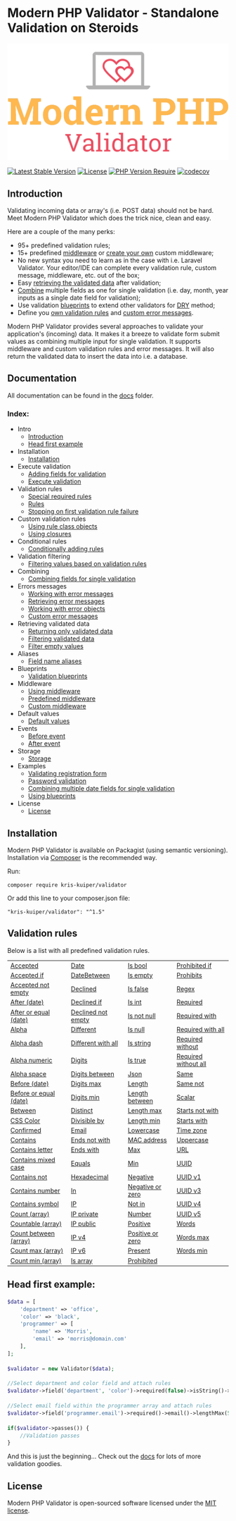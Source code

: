 Modern PHP Validator - Standalone Validation on Steroids
====================

![Modern PHP Validator](logo.png)

[![Latest Stable Version](http://poser.pugx.org/kris-kuiper/validator/v)](https://packagist.org/packages/kris-kuiper/validator)
[![License](http://poser.pugx.org/kris-kuiper/validator/license)](https://packagist.org/packages/kris-kuiper/validator)
[![PHP Version Require](http://poser.pugx.org/kris-kuiper/validator/require/php)](https://packagist.org/packages/kris-kuiper/validator)
[![codecov](https://codecov.io/gh/kris-kuiper/validator/branch/master/graph/badge.svg)](https://codecov.io/gh/kris-kuiper/validator)




## Introduction
Validating incoming data or array's (i.e. POST data) should not be hard. Meet Modern PHP Validator which does the trick nice, clean and easy.

Here are a couple of the many perks:

- 95+ predefined validation rules;
- 15+ predefined [middleware](/docs/13%20-%20Middleware/13.2%20-%20Predefined%20middleware.md) or [create your own](/docs/13%20-%20Middleware/13.3%20-%20Custom%20middleware.md) custom middleware;
- No new syntax you need to learn as in the case with i.e. Laravel Validator. Your editor/IDE can complete every validation rule, custom message, middleware, etc. out of the box;
- Easy [retrieving the validated data](/docs/10%20-%20Retrieving%20validated%20data/10.1%20-%20Returning%20only%20validated%20data.md) after validation;
- [Combine](/docs/08%20-%20Combining%20fields%20for%20single%20validation/8.1%20-%20Combining%20fields.md) multiple fields as one for single validation (i.e. day, month, year inputs as a single date field for validation);
- Use validation [blueprints](/docs/12%20-%20Validation%20blueprints/12.1%20-%20Using%20blueprints.md) to extend other validators for [DRY](https://en.wikipedia.org/wiki/Don%27t_repeat_yourself) method;
- Define you [own validation rules](/docs/05%20-%20Custom%20validation%20rules/5.2%20-%20Using%20closures.md) and [custom error messages](/docs/09%20-%20Errors%20messages/9.4%20-%20Custom%20error%20messages.md).

Modern PHP Validator provides several approaches to validate your application's (incoming) data. It makes it a breeze to validate form submit values as combining multiple input for single validation. It supports middleware and custom validation rules and error messages. It will also return the validated data to insert the data into i.e. a database.



## Documentation
All documentation can be found in the [docs](/docs) folder.

### Index:

- Intro
  - [Introduction](/docs/01%20-%20Intro/1.1%20-%20Introduction.md)
  - [Head first example](/docs/01%20-%20Intro/1.2%20-%20Head%20first%20example.md)
- Installation
  - [Installation](/docs/02%20-%20Installation/2.1%20-%20Installation.md)
- Execute validation
  - [Adding fields for validation](/docs/03%20-%20Execute%20validation/3.1%20-%20Adding%20fields%20for%20validation.md)
  - [Execute validation](/docs/03%20-%20Execute%20validation/3.2%20-%20Execute%20validation.md)
- Validation rules
  - [Special required rules](/docs/04%20-%20Validation%20rules/4.1%20-%20Special%20required%20rules.md)
  - [Rules](/docs/04%20-%20Validation%20rules/4.2%20-%20Rules.md)
  - [Stopping on first validation rule failure](/docs/04%20-%20Validation%20rules/4.3%20-%20Stopping%20on%20first%20validation%20rule%20failure.md)
- Custom validation rules
  - [Using rule class objects](/docs/05%20-%20Custom%20validation%20rules/5.1%20-%20Using%20rule%20class%20objects.md)
  - [Using closures](/docs/05%20-%20Custom%20validation%20rules/5.2%20-%20Using%20closures.md)
- Conditional rules
  - [Conditionally adding rules](/docs/06%20-%20Conditional%20validation/6.1%20-%20Conditionally%20adding%20rules.md)
- Validation filtering
  - [Filtering values based on validation rules](/docs/07%20-%20Filtering%20values%20based%20on%20rules/7.1%20-%20Filtering%20values%20based%20on%20validation%20rules.md)
- Combining
  - [Combining fields for single validation](/docs/08%20-%20Combining%20fields%20for%20single%20validation/8.1%20-%20Combining%20fields.md)
- Errors messages
  - [Working with error messages](/docs/09%20-%20Errors%20messages/9.1%20-%20Working%20with%20error%20messages.md)
  - [Retrieving error messages](/docs/09%20-%20Errors%20messages/9.2%20-%20Retrieving%20error%20messages.md)
  - [Working with error objects](/docs/09%20-%20Errors%20messages/9.3%20-%20Working%20with%20error%20objects.md)
  - [Custom error messages](/docs/09%20-%20Errors%20messages/9.4%20-%20Custom%20error%20messages.md)
- Retrieving validated data
  - [Returning only validated data](/docs/10%20-%20Retrieving%20validated%20data/10.1%20-%20Returning%20only%20validated%20data.md)
  - [Filtering validated data](/docs/10%20-%20Retrieving%20validated%20data/10.2%20-%20Filtering%20validated%20data.md)
  - [Filter empty values](/docs/10%20-%20Retrieving%20validated%20data/10.3%20-%20Filter%20empty%20values.md)
- Aliases
  - [Field name aliases](/docs/11%20-%20Field%20name%20aliases/11.1%20-%20Aliases.md)
- Blueprints
  - [Validation blueprints](/docs/12%20-%20Validation%20blueprints/12.1%20-%20Using%20blueprints.md)
- Middleware
  - [Using middleware](/docs/13%20-%20Middleware/13.1%20-%20Using%20middleware.md)
  - [Predefined middleware](/docs/13%20-%20Middleware/13.2%20-%20Predefined%20middleware.md)
  - [Custom middleware](/docs/13%20-%20Middleware/13.3%20-%20Custom%20middleware.md)
- Default values
  - [Default values](/docs/14%20-%20Default%20values/14.1%20-%20Default%20values.md)
- Events
  - [Before event](/docs/15%20-%20Events/15.1%20-%20Before%20validation%20event.md)
  - [After event](/docs/15%20-%20Events/15.2%20-%20After%20validation%20event.md)
- Storage
  - [Storage](/docs/16%20-%20Storage/16.1%20-%20Validation%20storage.md)
- Examples
  - [Validating registration form](/docs/17%20-%20Examples/17.1%20-%20Validating%20registration%20form.md)
  - [Password validation](/docs/17%20-%20Examples/17.2%20-%20Password%20validation.md)
  - [Combining multiple date fields for single validation](/docs/17%20-%20Examples/17.3%20-%20Combining%20multiple%20date%20fields%20for%20single%20validation.md)
  - [Using blueprints](/docs/17%20-%20Examples/17.4%20-%20Using%20blueprints.md)
- License
  - [License](#license)




## Installation

Modern PHP Validator is available on Packagist (using semantic versioning). Installation via [Composer](https://getcomposer.org/) is the recommended way.

Run:
```shell script
composer require kris-kuiper/validator
```

Or add this line to your composer.json file:
```shell script
"kris-kuiper/validator": "^1.5"
```


## Validation rules
Below is a list with all predefined validation rules.



|                                                                                                 |                                                                                               |                                                                                           |                                                                                                   |
|-------------------------------------------------------------------------------------------------|-----------------------------------------------------------------------------------------------|-------------------------------------------------------------------------------------------|---------------------------------------------------------------------------------------------------|
| [Accepted](/docs/04%20-%20Validation%20rules/4.2%20-%20Rules.md#accepted)                       | [Date](/docs/04%20-%20Validation%20rules/4.2%20-%20Rules.md#date)                             | [Is bool](/docs/04%20-%20Validation%20rules/4.2%20-%20Rules.md#is-boolean)                | [Prohibited if](/docs/04%20-%20Validation%20rules/4.2%20-%20Rules.md#prohibited-if)               |
| [Accepted if](/docs/04%20-%20Validation%20rules/4.2%20-%20Rules.md#accepted-if)                 | [DateBetween](/docs/04%20-%20Validation%20rules/4.2%20-%20Rules.md#date-between)              | [Is empty](/docs/04%20-%20Validation%20rules/4.2%20-%20Rules.md#is-empty)                 | [Prohibits](/docs/04%20-%20Validation%20rules/4.2%20-%20Rules.md#prohibits)                       |
| [Accepted not empty](/docs/04%20-%20Validation%20rules/4.2%20-%20Rules.md#accepted-not-empty)   | [Declined](/docs/04%20-%20Validation%20rules/4.2%20-%20Rules.md#declined)                     | [Is false](/docs/04%20-%20Validation%20rules/4.2%20-%20Rules.md#is-false)                 | [Regex](/docs/04%20-%20Validation%20rules/4.2%20-%20Rules.md#regex)                               |
| [After (date)](/docs/04%20-%20Validation%20rules/4.2%20-%20Rules.md#after)                      | [Declined if](/docs/04%20-%20Validation%20rules/4.2%20-%20Rules.md#declined-if)               | [Is int](/docs/04%20-%20Validation%20rules/4.2%20-%20Rules.md#is-int)                     | [Required](/docs/04%20-%20Validation%20rules/4.2%20-%20Rules.md#required)                         |
| [After or equal (date)](/docs/04%20-%20Validation%20rules/4.2%20-%20Rules.md#after-or-equal)    | [Declined not empty](/docs/04%20-%20Validation%20rules/4.2%20-%20Rules.md#declined-not-empty) | [Is not null](/docs/04%20-%20Validation%20rules/4.2%20-%20Rules.md#is-not-null)           | [Required with](/docs/04%20-%20Validation%20rules/4.2%20-%20Rules.md#required-with)               |
| [Alpha](/docs/04%20-%20Validation%20rules/4.2%20-%20Rules.md#alpha)                             | [Different](/docs/04%20-%20Validation%20rules/4.2%20-%20Rules.md#different)                   | [Is null](/docs/04%20-%20Validation%20rules/4.2%20-%20Rules.md#is-null)                   | [Required with all](/docs/04%20-%20Validation%20rules/4.2%20-%20Rules.md#required-with-all)       |
| [Alpha dash](/docs/04%20-%20Validation%20rules/4.2%20-%20Rules.md#alpha-dash)                   | [Different with all](/docs/04%20-%20Validation%20rules/4.2%20-%20Rules.md#different-with-all) | [Is string](/docs/04%20-%20Validation%20rules/4.2%20-%20Rules.md#is-string)               | [Required without](/docs/04%20-%20Validation%20rules/4.2%20-%20Rules.md#required-without)         |
| [Alpha numeric](/docs/04%20-%20Validation%20rules/4.2%20-%20Rules.md#alpha-numeric)             | [Digits](/docs/04%20-%20Validation%20rules/4.2%20-%20Rules.md#digits)                         | [Is true](/docs/04%20-%20Validation%20rules/4.2%20-%20Rules.md#is-true)                   | [Required without all](/docs/04%20-%20Validation%20rules/4.2%20-%20Rules.md#required-without-all) |
| [Alpha space](/docs/04%20-%20Validation%20rules/4.2%20-%20Rules.md#alpha-space)                 | [Digits between](/docs/04%20-%20Validation%20rules/4.2%20-%20Rules.md#digits-between)         | [Json](/docs/04%20-%20Validation%20rules/4.2%20-%20Rules.md#json)                         | [Same](/docs/04%20-%20Validation%20rules/4.2%20-%20Rules.md#same)                                 |
| [Before (date)](/docs/04%20-%20Validation%20rules/4.2%20-%20Rules.md#before)                    | [Digits max](/docs/04%20-%20Validation%20rules/4.2%20-%20Rules.md#digits-max)                 | [Length](/docs/04%20-%20Validation%20rules/4.2%20-%20Rules.md#length)                     | [Same not](/docs/04%20-%20Validation%20rules/4.2%20-%20Rules.md#same-not)                         |
| [Before or equal (date)](/docs/04%20-%20Validation%20rules/4.2%20-%20Rules.md#before-or-equal)  | [Digits min](/docs/04%20-%20Validation%20rules/4.2%20-%20Rules.md#digits-min)                 | [Length between](/docs/04%20-%20Validation%20rules/4.2%20-%20Rules.md#length-between)     | [Scalar](/docs/04%20-%20Validation%20rules/4.2%20-%20Rules.md#scalar)                             |
| [Between](/docs/04%20-%20Validation%20rules/4.2%20-%20Rules.md#between)                         | [Distinct](/docs/04%20-%20Validation%20rules/4.2%20-%20Rules.md#distinct)                     | [Length max](/docs/04%20-%20Validation%20rules/4.2%20-%20Rules.md#length-max)             | [Starts not with](/docs/04%20-%20Validation%20rules/4.2%20-%20Rules.md#starts-not-with)           |
| [CSS Color](/docs/04%20-%20Validation%20rules/4.2%20-%20Rules.md#css-color)                     | [Divisible by](/docs/04%20-%20Validation%20rules/4.2%20-%20Rules.md#divisible-by)             | [Length min](/docs/04%20-%20Validation%20rules/4.2%20-%20Rules.md#length-min)             | [Starts with](/docs/04%20-%20Validation%20rules/4.2%20-%20Rules.md#starts-with)                   |
| [Confirmed](/docs/04%20-%20Validation%20rules/4.2%20-%20Rules.md#confirmed)                     | [Email](/docs/04%20-%20Validation%20rules/4.2%20-%20Rules.md#email)                           | [Lowercase](/docs/04%20-%20Validation%20rules/4.2%20-%20Rules.md#lowercase)               | [Time zone](/docs/04%20-%20Validation%20rules/4.2%20-%20Rules.md#time-zone)                       |
| [Contains](/docs/04%20-%20Validation%20rules/4.2%20-%20Rules.md#contains)                       | [Ends not with](/docs/04%20-%20Validation%20rules/4.2%20-%20Rules.md#ends-not-with)           | [MAC address](/docs/04%20-%20Validation%20rules/4.2%20-%20Rules.md#mac-address)           | [Uppercase](/docs/04%20-%20Validation%20rules/4.2%20-%20Rules.md#uppercase)                       |
| [Contains letter](/docs/04%20-%20Validation%20rules/4.2%20-%20Rules.md#contains-letter)         | [Ends with](/docs/04%20-%20Validation%20rules/4.2%20-%20Rules.md#ends-with)                   | [Max](/docs/04%20-%20Validation%20rules/4.2%20-%20Rules.md#max)                           | [URL](/docs/04%20-%20Validation%20rules/4.2%20-%20Rules.md#url)                                   |
| [Contains mixed case](/docs/04%20-%20Validation%20rules/4.2%20-%20Rules.md#contains-mixed-case) | [Equals](/docs/04%20-%20Validation%20rules/4.2%20-%20Rules.md#equals)                         | [Min](/docs/04%20-%20Validation%20rules/4.2%20-%20Rules.md#min)                           | [UUID](/docs/04%20-%20Validation%20rules/4.2%20-%20Rules.md#uuid)                                 |
| [Contains not](/docs/04%20-%20Validation%20rules/4.2%20-%20Rules.md#contains-not)               | [Hexadecimal](/docs/04%20-%20Validation%20rules/4.2%20-%20Rules.md#hexadecimal)               | [Negative](/docs/04%20-%20Validation%20rules/4.2%20-%20Rules.md#negative)                 | [UUID v1](/docs/04%20-%20Validation%20rules/4.2%20-%20Rules.md#uuid-v1)                           |
| [Contains number](/docs/04%20-%20Validation%20rules/4.2%20-%20Rules.md#contains-digit)          | [In](/docs/04%20-%20Validation%20rules/4.2%20-%20Rules.md#in)                                 | [Negative or zero](/docs/04%20-%20Validation%20rules/4.2%20-%20Rules.md#negative-or-zero) | [UUID v3](/docs/04%20-%20Validation%20rules/4.2%20-%20Rules.md#uuid-v3)                           |
| [Contains symbol](/docs/04%20-%20Validation%20rules/4.2%20-%20Rules.md#contains-symbol)         | [IP](/docs/04%20-%20Validation%20rules/4.2%20-%20Rules.md#ip)                                 | [Not in](/docs/04%20-%20Validation%20rules/4.2%20-%20Rules.md#not-in)                     | [UUID v4](/docs/04%20-%20Validation%20rules/4.2%20-%20Rules.md#uuid-v4)                           |
| [Count (array)](/docs/04%20-%20Validation%20rules/4.2%20-%20Rules.md#count)                     | [IP private](/docs/04%20-%20Validation%20rules/4.2%20-%20Rules.md#ip-private)                 | [Number](/docs/04%20-%20Validation%20rules/4.2%20-%20Rules.md#number)                     | [UUID v5](/docs/04%20-%20Validation%20rules/4.2%20-%20Rules.md#uuid-v5)                           |
| [Countable (array)](/docs/04%20-%20Validation%20rules/4.2%20-%20Rules.md#countable)             | [IP public](/docs/04%20-%20Validation%20rules/4.2%20-%20Rules.md#ip-public)                   | [Positive](/docs/04%20-%20Validation%20rules/4.2%20-%20Rules.md#positive)                 | [Words](/docs/04%20-%20Validation%20rules/4.2%20-%20Rules.md#words)                               |
| [Count between (array)](/docs/04%20-%20Validation%20rules/4.2%20-%20Rules.md#count-between)     | [IP v4](/docs/04%20-%20Validation%20rules/4.2%20-%20Rules.md#ip-v4)                           | [Positive or zero](/docs/04%20-%20Validation%20rules/4.2%20-%20Rules.md#positive-or-zero) | [Words max](/docs/04%20-%20Validation%20rules/4.2%20-%20Rules.md#words-max)                       |
| [Count max (array)](/docs/04%20-%20Validation%20rules/4.2%20-%20Rules.md#count-max)             | [IP v6](/docs/04%20-%20Validation%20rules/4.2%20-%20Rules.md#ip-v6)                           | [Present](/docs/04%20-%20Validation%20rules/4.2%20-%20Rules.md#present)                   | [Words min](/docs/04%20-%20Validation%20rules/4.2%20-%20Rules.md#words-min)                       |
| [Count min (array)](/docs/04%20-%20Validation%20rules/4.2%20-%20Rules.md#count-min)             | [Is array](/docs/04%20-%20Validation%20rules/4.2%20-%20Rules.md#is-array)                     | [Prohibited](/docs/04%20-%20Validation%20rules/4.2%20-%20Rules.md#prohibited)             |                                                                                                   |


## Head first example:

```php
$data = [
    'department' => 'office',
    'color' => 'black',
    'programmer' => [
        'name' => 'Morris',
        'email' => 'morris@domain.com'
    ],
];

$validator = new Validator($data);

//Select department and color field and attach rules
$validator->field('department', 'color')->required(false)->isString()->lengthBetween(5, 20);

//Select email field within the programmer array and attach rules
$validator->field('programmer.email')->required()->email()->lengthMax(50);

if($validator->passes()) {
    //Validation passes
}
```

And this is just the beginning... Check out the [docs](/docs) for lots of more validation goodies.



## License

Modern PHP Validator is open-sourced software licensed under the [MIT license](https://opensource.org/licenses/MIT).